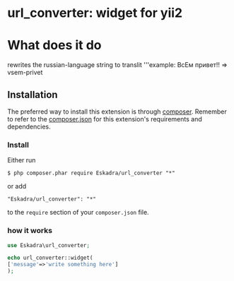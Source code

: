 # url_converter: widget for yii2 

# What does it do
rewrites the russian-language string to translit
'''example: ВсЕм привет!! => vsem-privet

## Installation
The preferred way to install this extension is through [composer](http://getcomposer.org/download/). Remember to refer to the [composer.json](https://github.com/kartik-v/yii2-widgets/blob/master/composer.json) for 
this extension's requirements and dependencies. 

### Install

Either run

```
$ php composer.phar require Eskadra/url_converter "*"
```

or add

```
"Eskadra/url_converter": "*"
```

to the ```require``` section of your `composer.json` file.

### how it works
```php
use Eskadra\url_converter;

echo url_converter::widget(
['message'=>'write something here']
);
```
